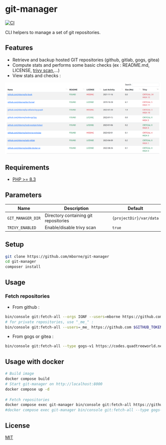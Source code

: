 # git-manager

[![CI](https://github.com/mborne/git-manager/actions/workflows/ci.yml/badge.svg)](https://github.com/mborne/git-manager/actions/workflows/ci.yml)

CLI helpers to manage a set of git repositories.

## Features

* Retrieve and backup hosted GIT repositories (github, gitlab, gogs, gitea)
* Compute stats and performs some basic checks (ex : README.md, LICENSE, [trivy scan](https://aquasecurity.github.io/trivy/),...)
* View stats and checks :

![screenshot](docs/screenshot.png)

## Requirements

* [PHP >= 8.3](https://www.php.net/supported-versions)

## Parameters

| Name              | Description                           | Default                 |
| ----------------- | ------------------------------------- | ----------------------- |
| `GIT_MANAGER_DIR` | Directory containing git repositories | `{projectDir}/var/data` |
| `TRIVY_ENABLED`   | Enable/disable trivy scan             | `true`                  |

## Setup

```bash
git clone https://github.com/mborne/git-manager
cd git-manager
composer install
```

## Usage

### Fetch repositories

* From github :

```bash
bin/console git:fetch-all --orgs IGNF --users=mborne https://github.com $GITHUB_TOKEN
# for private repositories, use "_me_" :
bin/console git:fetch-all --users=_me_ https://github.com $GITHUB_TOKEN
```

* From gogs or gitea :

```bash
bin/console git:fetch-all --type gogs-v1 https://codes.quadtreeworld.net $QTW_TOKEN
```

## Usage with docker

```bash
# Build image
docker compose build
# Start git-manager on http://localhost:8000
docker compose up -d

# Fetch repositories
docker compose exec git-manager bin/console git:fetch-all https://github.com -u mborne
#docker compose exec git-manager bin/console git:fetch-all --type gogs-v1 https://codes.quadtreeworld.net $QTW_TOKEN
```

## License

[MIT](LICENSE)

